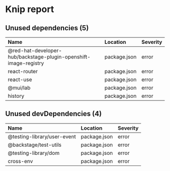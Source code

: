 # Knip report

## Unused dependencies (5)

| Name                                                             | Location     | Severity |
| :--------------------------------------------------------------- | :----------- | :------- |
| @red-hat-developer-hub/backstage-plugin-openshift-image-registry | package.json | error    |
| react-router                                                     | package.json | error    |
| react-use                                                        | package.json | error    |
| @mui/lab                                                         | package.json | error    |
| history                                                          | package.json | error    |

## Unused devDependencies (4)

| Name                        | Location     | Severity |
| :-------------------------- | :----------- | :------- |
| @testing-library/user-event | package.json | error    |
| @backstage/test-utils       | package.json | error    |
| @testing-library/dom        | package.json | error    |
| cross-env                   | package.json | error    |
